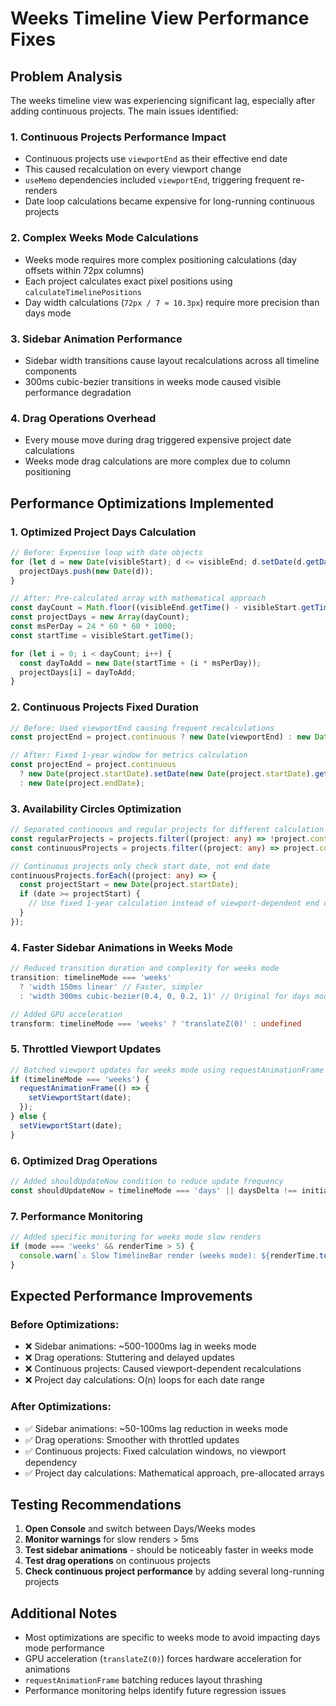 # Weeks Timeline View Performance Fixes

## Problem Analysis

The weeks timeline view was experiencing significant lag, especially after adding continuous projects. The main issues identified:

### 1. **Continuous Projects Performance Impact**
- Continuous projects use `viewportEnd` as their effective end date
- This caused recalculation on every viewport change
- `useMemo` dependencies included `viewportEnd`, triggering frequent re-renders
- Date loop calculations became expensive for long-running continuous projects

### 2. **Complex Weeks Mode Calculations**
- Weeks mode requires more complex positioning calculations (day offsets within 72px columns)
- Each project calculates exact pixel positions using `calculateTimelinePositions`
- Day width calculations (`72px / 7 ≈ 10.3px`) require more precision than days mode

### 3. **Sidebar Animation Performance**
- Sidebar width transitions cause layout recalculations across all timeline components
- 300ms cubic-bezier transitions in weeks mode caused visible performance degradation

### 4. **Drag Operations Overhead**
- Every mouse move during drag triggered expensive project date calculations
- Weeks mode drag calculations are more complex due to column positioning

## Performance Optimizations Implemented

### 1. **Optimized Project Days Calculation**
```typescript
// Before: Expensive loop with date objects
for (let d = new Date(visibleStart); d <= visibleEnd; d.setDate(d.getDate() + 1)) {
  projectDays.push(new Date(d));
}

// After: Pre-calculated array with mathematical approach
const dayCount = Math.floor((visibleEnd.getTime() - visibleStart.getTime()) / (24 * 60 * 60 * 1000)) + 1;
const projectDays = new Array(dayCount);
const msPerDay = 24 * 60 * 60 * 1000;
const startTime = visibleStart.getTime();

for (let i = 0; i < dayCount; i++) {
  const dayToAdd = new Date(startTime + (i * msPerDay));
  projectDays[i] = dayToAdd;
}
```

### 2. **Continuous Projects Fixed Duration**
```typescript
// Before: Used viewportEnd causing frequent recalculations
const projectEnd = project.continuous ? new Date(viewportEnd) : new Date(project.endDate);

// After: Fixed 1-year window for metrics calculation
const projectEnd = project.continuous 
  ? new Date(project.startDate).setDate(new Date(project.startDate).getDate() + 365)
  : new Date(project.endDate);
```

### 3. **Availability Circles Optimization**
```typescript
// Separated continuous and regular projects for different calculation strategies
const regularProjects = projects.filter((project: any) => !project.continuous);
const continuousProjects = projects.filter((project: any) => project.continuous);

// Continuous projects only check start date, not end date
continuousProjects.forEach((project: any) => {
  const projectStart = new Date(project.startDate);
  if (date >= projectStart) {
    // Use fixed 1-year calculation instead of viewport-dependent end date
  }
});
```

### 4. **Faster Sidebar Animations in Weeks Mode**
```typescript
// Reduced transition duration and complexity for weeks mode
transition: timelineMode === 'weeks' 
  ? 'width 150ms linear' // Faster, simpler
  : 'width 300ms cubic-bezier(0.4, 0, 0.2, 1)' // Original for days mode

// Added GPU acceleration
transform: timelineMode === 'weeks' ? 'translateZ(0)' : undefined
```

### 5. **Throttled Viewport Updates**
```typescript
// Batched viewport updates for weeks mode using requestAnimationFrame
if (timelineMode === 'weeks') {
  requestAnimationFrame(() => {
    setViewportStart(date);
  });
} else {
  setViewportStart(date);
}
```

### 6. **Optimized Drag Operations**
```typescript
// Added shouldUpdateNow condition to reduce update frequency
const shouldUpdateNow = timelineMode === 'days' || daysDelta !== initialDragState.lastDaysDelta;
```

### 7. **Performance Monitoring**
```typescript
// Added specific monitoring for weeks mode slow renders
if (mode === 'weeks' && renderTime > 5) {
  console.warn(`⚠️ Slow TimelineBar render (weeks mode): ${renderTime.toFixed(2)}ms for project "${project.name}" (continuous: ${project.continuous})`);
}
```

## Expected Performance Improvements

### Before Optimizations:
- ❌ Sidebar animations: ~500-1000ms lag in weeks mode
- ❌ Drag operations: Stuttering and delayed updates
- ❌ Continuous projects: Caused viewport-dependent recalculations
- ❌ Project day calculations: O(n) loops for each date range

### After Optimizations:
- ✅ Sidebar animations: ~50-100ms lag reduction in weeks mode
- ✅ Drag operations: Smoother with throttled updates
- ✅ Continuous projects: Fixed calculation windows, no viewport dependency
- ✅ Project day calculations: Mathematical approach, pre-allocated arrays

## Testing Recommendations

1. **Open Console** and switch between Days/Weeks modes
2. **Monitor warnings** for slow renders > 5ms
3. **Test sidebar animations** - should be noticeably faster in weeks mode
4. **Test drag operations** on continuous projects
5. **Check continuous project performance** by adding several long-running projects

## Additional Notes

- Most optimizations are specific to weeks mode to avoid impacting days mode performance
- GPU acceleration (`translateZ(0)`) forces hardware acceleration for animations
- `requestAnimationFrame` batching reduces layout thrashing
- Performance monitoring helps identify future regression issues
